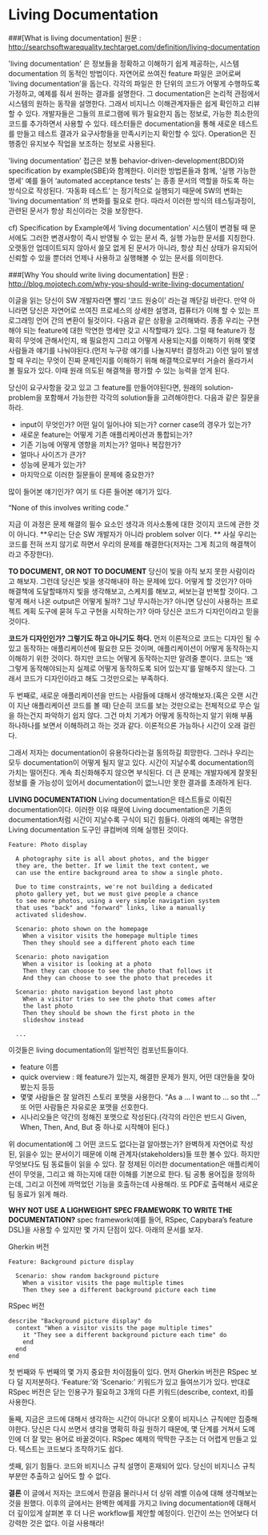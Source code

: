 # Living Documentation

###[What is living documentation]
원문 : http://searchsoftwarequality.techtarget.com/definition/living-documentation

'living documentation' 은 정보들을 정확하고 이해하기 쉽게 제공하는, 시스템 documentation 의 동적인 방법이다. 자연어로 쓰여진 feature 파일은 코어로써 'living documentation’을 돕는다. 
각각의 파일은 한 단위의 코드가 어떻게 수행하도록 가정하고, 예제를 줘서 원하는 결과를 설명한다. 그 documentation은 논리적 관점에서 시스템의 원하는 동작을 설명한다. 그래서 비지니스 이해관계자들은 쉽게
확인하고 리뷰할 수 있다. 개발자들은 그들의 프로그램에 뭐가 필요한지 돕는 정보로, 가능한 최소한의 코드를 추가하면서 사용할 수 있다. 테스터들은 documentation을 통해 새로운 테스트를 만들고 테스트 결과가 요구사항들을 만족시키는지 확인할 수 있다. Operation은 진행중인 유지보수 작업을 보조하는 정보로 사용된다. 

'living documentation’ 접근은 보통 behavior-driven-development(BDD)와 specification by example(SBE)와 함께한다. 이러한 방법론들과 함께, '실행 가능한 명세' 예를 들어 ‘automated acceptance tests’ 는 종종 문서의 역할을 하도록 하는 방식으로 작성된다. ‘자동화 테스트’ 는 정기적으로 실행되기 때문에 SW의 변화는 'living documentation’ 의 변화를 필요로 한다. 따라서 이러한 방식의 테스팅과정이, 관련된 문서가 항상 최신이라는 것을 보장한다. 

cf) Specification by Example에서 ‘living documentation’
시스템이 변경될 때 문서에도 그러한 변경사항이 즉시 반영될 수 있는 문서 즉, 실행 가능한 문서를 지칭한다. 오랫동안 업데이트되지 않아서 쓸모 없게 된 문서가 아니라, 항상 최신 상태가 유지되어 신뢰할 수 있을 뿐더러 언제나 사용하고 실행해볼 수 있는 문서를 의미한다. 

###[Why You should write living documentation]
원문 : http://blog.mojotech.com/why-you-should-write-living-documentation/

이글을 읽는 당신이 SW 개발자라면 빨리 ‘코드 원숭이’ 라는걸 깨닫길 바란다. 만약 아니라면 당신은 자연어로 쓰여진 프로세스의 상세한 설명과, 컴퓨터가 이해 할 수 있는 프로그래밍 언어 간의 변환이 될것이다.
다음과 같은 상황을 고려해봐라. 종종 우리는 구현해야 되는 feature에 대한 막연한 명세만 갖고 시작할때가 있다. 그럴 때 feature가 정확히 무엇에 관해서인지, 왜 필요한지 그리고 어떻게 사용되는지를 이해하기 위해 몇몇 사람들과 얘기를 나눠야된다.(먼저 누구랑 얘기를 나눌지부터 결정하고) 이런 일이 발생할 때 우리는 무엇이 진짜 문제인지를 이해하기 위해 해결책으로부터 거슬러 올라가서 볼 필요가 있다. 이때 원래 의도된 해결책을 평가할 수 있는 능력을 얻게 된다. 

당신이 요구사항을 갖고 있고 그 feature를 만들어야된다면, 원래의 solution-problem을 포함해서 가능한한 각각의 solution들을 고려해야한다. 다음과 같은 질문을 하라.
- input이 무엇인가? 어떤 일이 일어나야 되는가? corner case의 경우가 있는가?
- 새로운 feature는 어떻게 기존 애플리케이션과 통합되는가?
- 기존 기능에 어떻게 영향을 끼치는가? 얼마나 복잡한가? 
- 얼마나 사이즈가 큰가?
- 성능에 문제가 있는가?
- 마지막으로 이러한 질문들이 문제에 중요한가?

많이 들어본 얘기인가? 여기 또 다른 들어본 얘기가 있다. 

“None of this involves writing code.”

지금 이 과정은 문제 해결의 필수 요소인 생각과 의사소통에 대한 것이지 코드에 관한 것이 아니다. **우리는 단순 SW 개발자가 아니라 problem solver 이다. ** 사실 우리는 코드를 전혀 쓰지 않기로 하면서 우리의 문제를 해결한다(저자는 그게 최고의 해결책이라고 주장한다). 

**TO DOCUMENT, OR NOT TO DOCUMENT**
당신이 빛을 아직 보지 못한 사람이라고 해보자. 그런데 당신은 빛을 생각해내야 하는 문제에 있다. 어떻게 할 것인가? 아마 해결책에 도달할때까지 빛을 생각해보고, 스케치를 해보고, 써보는걸 반복할 것이다. 그렇게 해서 나온 output은 어떻게 될까? 그냥 무시하는가? 아니면 당신이 사용하는 프로젝트 계획 도구에 묻혀 두고 구현을 시작하는가? 아마 당신은 코드가 디자인이라고 믿을 것이다.

**코드가 디자인인가? 그렇기도 하고 아니기도 하다.** 먼저 이론적으로 코드는 디자인 될 수 있고 동작하는 애플리케이션에 필요한 모든 것이며, 애플리케이션이 어떻게 동작하는지 이해하기 위한 것이다. 하지만 코드는 어떻게 동작하는지만 알려줄 뿐이다. 코드는 ‘왜 그렇게 동작해야되는지 실제로 어떻게 동작하도록 되어 있는지’를 말해주지 않는다. 그래서 코드가 디자인이라고 해도 그것만으로는 부족하다. 

두 번째로, 새로운 애플리케이션을 만드는 사람들에 대해서 생각해보자.(혹은 오랜 시간이 지난 애플리케이션 코드를 볼 때) 단순히 코드를 보는 것만으로는 전체적으로 무슨 일을 하는건지 파악하기 쉽지 않다. 그건 마치 기계가 어떻게 동작하는지 알기 위해 부품 하나하나를 보면서 이해하려고 하는 것과 같다. 이론적으론 가능하나 시간이 오래 걸린다. 

그래서 저자는 documentation이 유용하다라는걸 동의하길 희망한다. 그러나 우리는 모두 documentation이 어떻게 될지 알고 있다. 시간이 지날수록 documentation의 가치는 떨어진다. 계속 최신화해주지 않으면 부식된다. 더 큰 문제는 개발자에게 잘못된 정보를 줄 가능성이 있어서 documentation이 없느니만 못한 결과를 초래하게 된다. 

**LIVING DOCUMENTATION**
Living documentation은 테스트들로 이뤄진 documentation이다. 이러한 이유 때문에 Living documentation은 기존의 documentation처럼 시간이 지날수록 구식이 되긴 힘들다. 아래의 예제는 유명한 Living documentation 도구인 큐컴버에 의해 실행된 것이다. 
```
Feature: Photo display

  A photography site is all about photos, and the bigger 
  they are, the better. If we limit the text content, we 
  can use the entire background area to show a single photo.

  Due to time constraints, we're not building a dedicated 
  photo gallery yet, but we must give people a chance 
  to see more photos, using a very simple navigation system 
  that uses "back" and "forward" links, like a manually 
  activated slideshow.

  Scenario: photo shown on the homepage
    When a visitor visits the homepage multiple times
    Then they should see a different photo each time

  Scenario: photo navigation
    When a visitor is looking at a photo
    Then they can choose to see the photo that follows it
    And they can choose to see the photo that precedes it

  Scenario: photo navigation beyond last photo
    When a visitor tries to see the photo that comes after 
    the last photo
    Then they should be shown the first photo in the 
    slideshow instead

  ...
```
이것들은 living documentation의 일반적인 컴포넌트들이다. 
- feature 이름 
- quick overview : 왜 feature가 있는지, 해결한 문제가 뭔지, 어떤 대안들을 찾아봤는지 등등 
- 몇몇 사람들은 잘 알려진 스토리 포맷을 사용한다. “As a ... I want to ... so tht ...” 또 어떤 사람들은 자유로운 포맷을 선호한다. 
- 시나리오들은 약간의 정해진 포맷으로 작성된다.(각각의 라인은 반드시 Given, When, Then, And, But 중 하나로 시작해야 된다.)

위 documentation에 그 어떤 코드도 없다는걸 알아챘는가? 완벽하게 자연어로 작성된, 읽을수 있는 문서이기 때문에 이해 관계자(stakeholders)들 또한 볼수 있다. 하지만 무엇보다도 팀 동료들이 읽을 수 있다.
잘 정제된 이러한 documentation은 애플리케이션이 무엇을, 그리고 왜 하는지에 대한 이해를 기본으로 한다. 팀 공통 용어집을 정의하는데, 그리고 이전에 까먹었던 기능을 호출하는데 사용해라. 또 PDF로 출력해서 새로운 팀 동료가 읽게 해라.

**WHY NOT USE A LIGHWEIGHT SPEC FRAMEWORK TO WRITE THE DOCUMENTATION?**
spec framework(예를 들어, RSpec, Capybara’s feature DSL)을 사용할 수 있지만 몇 가지 단점이 있다. 아래의 문서를 보자.

Gherkin 버전
```
Feature: Background picture display

  Scenario: show random background picture
    When a visitor visits the page multiple times
    Then they see a different background picture each time
```
RSpec 버전
```
describe "Background picture display" do
  context "When a visitor visits the page multiple times"
    it "They see a different background picture each time" do
    end
  end
end
```
첫 번째와 두 번째의 몇 가지 중요한 차이점들이 있다. 먼저 Gherkin 버전은 RSpec 보다 덜 지저분하다. ‘Feature:’와 ’Scenario:’ 키워드가 있고 들여쓰기가 있다. 반대로 RSpec 버전은 닫는 인용구가 필요하고 3개의 다른 키워드(describe, context, it)를 사용한다. 

둘째, 지금은 코드에 대해서 생각하는 시간이 아니다! 오롯이 비지니스 규칙에만 집중해야한다. 당신은 다시 쓰면서 생각을 명확히 하길 원하기 때문에, 몇 단계를 거쳐서 도메인에 더 잘 맞는 용어로 바꿀것이다. RSpec 예제의 딱딱한 구조는 더 어렵게 만들고 있다. 텍스트는 코드보다 조작하기도 쉽다.

셋째, 읽기 힘들다. 코드와 비지니스 규칙 설명이 혼재되어 있다. 당신이 비지니스 규칙 부분만 추출하고 싶어도 할 수 없다.

**결론**
이 글에서 저자는 코드에서 한걸음 물러나서 더 상위 레벨 이슈에 대해 생각해보는것을 원했다. 이후의 글에서는 완벽한 예제를 가지고 living documentation에 대해서 더 깊이있게 살펴본 후 더 나은 workflow를 제안할 예정이다. 인간이 쓰는 언어보다 더 강력한 것은 없다. 이걸 사용해라! 
